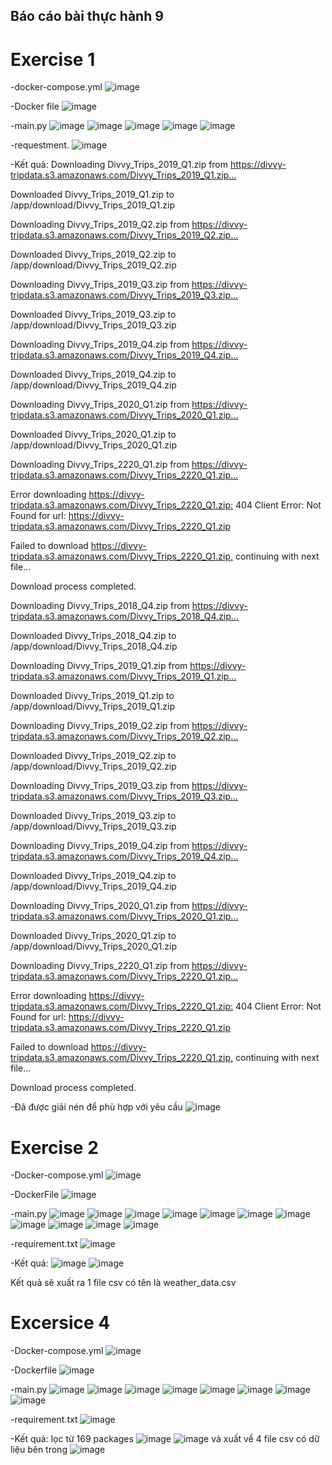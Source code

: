 ## Báo cáo bài thực hành 9

# Exercise 1
-docker-compose.yml
![image](https://github.com/user-attachments/assets/8ea7f36d-55e3-40a7-9440-d504c27f3536)

-Docker file
![image](https://github.com/user-attachments/assets/3a283de5-e687-4267-978b-5363414b72f6)

-main.py
![image](https://github.com/user-attachments/assets/a81ca56b-c6f8-414f-91b5-6580d18c13ba)
![image](https://github.com/user-attachments/assets/a17b8cb4-bfc4-4192-b7dc-587f465f925b)
![image](https://github.com/user-attachments/assets/595812d2-495d-44d3-8de0-06113f3ad39c)
![image](https://github.com/user-attachments/assets/28572951-762c-4f6d-a09c-c00c742e6948)
![image](https://github.com/user-attachments/assets/d4b6f033-b73d-4161-aa76-4a388f7b2731)

-requestment.
![image](https://github.com/user-attachments/assets/a642e55f-fed8-4c35-a5e8-4f24a3331f99)

-Kết quả:
Downloading Divvy_Trips_2019_Q1.zip from https://divvy-tripdata.s3.amazonaws.com/Divvy_Trips_2019_Q1.zip...⁠


Downloaded Divvy_Trips_2019_Q1.zip to /app/download/Divvy_Trips_2019_Q1.zip


Downloading Divvy_Trips_2019_Q2.zip from https://divvy-tripdata.s3.amazonaws.com/Divvy_Trips_2019_Q2.zip...⁠


Downloaded Divvy_Trips_2019_Q2.zip to /app/download/Divvy_Trips_2019_Q2.zip


Downloading Divvy_Trips_2019_Q3.zip from https://divvy-tripdata.s3.amazonaws.com/Divvy_Trips_2019_Q3.zip...⁠


Downloaded Divvy_Trips_2019_Q3.zip to /app/download/Divvy_Trips_2019_Q3.zip


Downloading Divvy_Trips_2019_Q4.zip from https://divvy-tripdata.s3.amazonaws.com/Divvy_Trips_2019_Q4.zip...⁠


Downloaded Divvy_Trips_2019_Q4.zip to /app/download/Divvy_Trips_2019_Q4.zip


Downloading Divvy_Trips_2020_Q1.zip from https://divvy-tripdata.s3.amazonaws.com/Divvy_Trips_2020_Q1.zip...⁠


Downloaded Divvy_Trips_2020_Q1.zip to /app/download/Divvy_Trips_2020_Q1.zip


Downloading Divvy_Trips_2220_Q1.zip from https://divvy-tripdata.s3.amazonaws.com/Divvy_Trips_2220_Q1.zip...⁠


Error downloading https://divvy-tripdata.s3.amazonaws.com/Divvy_Trips_2220_Q1.zip:⁠ 404 Client Error: Not Found for url: https://divvy-tripdata.s3.amazonaws.com/Divvy_Trips_2220_Q1.zip⁠


Failed to download https://divvy-tripdata.s3.amazonaws.com/Divvy_Trips_2220_Q1.zip,⁠ continuing with next file...


Download process completed.


Downloading Divvy_Trips_2018_Q4.zip from https://divvy-tripdata.s3.amazonaws.com/Divvy_Trips_2018_Q4.zip...⁠


Downloaded Divvy_Trips_2018_Q4.zip to /app/download/Divvy_Trips_2018_Q4.zip


Downloading Divvy_Trips_2019_Q1.zip from https://divvy-tripdata.s3.amazonaws.com/Divvy_Trips_2019_Q1.zip...⁠


Downloaded Divvy_Trips_2019_Q1.zip to /app/download/Divvy_Trips_2019_Q1.zip


Downloading Divvy_Trips_2019_Q2.zip from https://divvy-tripdata.s3.amazonaws.com/Divvy_Trips_2019_Q2.zip...⁠


Downloaded Divvy_Trips_2019_Q2.zip to /app/download/Divvy_Trips_2019_Q2.zip


Downloading Divvy_Trips_2019_Q3.zip from https://divvy-tripdata.s3.amazonaws.com/Divvy_Trips_2019_Q3.zip...⁠


Downloaded Divvy_Trips_2019_Q3.zip to /app/download/Divvy_Trips_2019_Q3.zip


Downloading Divvy_Trips_2019_Q4.zip from https://divvy-tripdata.s3.amazonaws.com/Divvy_Trips_2019_Q4.zip...⁠


Downloaded Divvy_Trips_2019_Q4.zip to /app/download/Divvy_Trips_2019_Q4.zip


Downloading Divvy_Trips_2020_Q1.zip from https://divvy-tripdata.s3.amazonaws.com/Divvy_Trips_2020_Q1.zip...⁠


Downloaded Divvy_Trips_2020_Q1.zip to /app/download/Divvy_Trips_2020_Q1.zip


Downloading Divvy_Trips_2220_Q1.zip from https://divvy-tripdata.s3.amazonaws.com/Divvy_Trips_2220_Q1.zip...⁠


Error downloading https://divvy-tripdata.s3.amazonaws.com/Divvy_Trips_2220_Q1.zip:⁠ 404 Client Error: Not Found for url: https://divvy-tripdata.s3.amazonaws.com/Divvy_Trips_2220_Q1.zip⁠


Failed to download https://divvy-tripdata.s3.amazonaws.com/Divvy_Trips_2220_Q1.zip,⁠ continuing with next file...


Download process completed.

-Đã được giải nén để phù hợp với yêu cầu
![image](https://github.com/user-attachments/assets/839e35a8-147c-486b-ac1e-bb19fea7465b)


# Exercise 2
-Docker-compose.yml
![image](https://github.com/user-attachments/assets/c38df1ca-68ef-4acb-80f6-5cea68a1dbad)

-DockerFile
![image](https://github.com/user-attachments/assets/39b30dbd-14c4-48fa-ae85-cfb51e95c90b)

-main.py
![image](https://github.com/user-attachments/assets/fe465fdc-2c8d-4603-894c-85a4f898d850)
![image](https://github.com/user-attachments/assets/30fa9d94-1f0d-4814-b231-500861055a11)
![image](https://github.com/user-attachments/assets/c75b8cf8-e30a-482a-8643-259bbdeded74)
![image](https://github.com/user-attachments/assets/6d72253d-d8a7-4640-b753-e521fe99a3bb)
![image](https://github.com/user-attachments/assets/b9858fd8-29d0-4552-a308-370c635c9dd6)
![image](https://github.com/user-attachments/assets/daf7ea33-ba40-415d-b31d-a24d54e243ac)
![image](https://github.com/user-attachments/assets/141acdcb-a3eb-4bae-8996-fd22d979b060)
![image](https://github.com/user-attachments/assets/44138eee-2368-4ff3-91a6-1ea30064c54d)
![image](https://github.com/user-attachments/assets/1682410d-8a55-4747-bd32-3ca52a2d47bb)
![image](https://github.com/user-attachments/assets/99b7dc3d-4709-4929-b3d6-015737a6a503)
![image](https://github.com/user-attachments/assets/0e7fa8ec-31a8-47c5-b87c-f6b4f5f9741e)

-requirement.txt
![image](https://github.com/user-attachments/assets/c89baec3-3484-43a1-b2a0-5841bdd73163)

-Kết quả:
![image](https://github.com/user-attachments/assets/fe6cd5a7-0554-4df1-bc71-92003347e1c0)
![image](https://github.com/user-attachments/assets/3fa60bc6-e969-4f20-9afa-1d98ce5d27c3)

Kết quả sẽ xuất ra 1 file csv có tên là weather_data.csv

# Excersice 4
-Docker-compose.yml
![image](https://github.com/user-attachments/assets/de48a458-bcf2-4680-8ff0-dd063717cea6)

-Dockerfile
![image](https://github.com/user-attachments/assets/7bbcf933-03dc-4fae-a6d4-031cc6579f97)

-main.py
![image](https://github.com/user-attachments/assets/26d9c6db-5a92-484d-825d-ae955e42314a)
![image](https://github.com/user-attachments/assets/60b646f8-46da-4ea1-b086-6c841892c8a2)
![image](https://github.com/user-attachments/assets/86510c33-af2b-472d-99bc-a160c45442a7)
![image](https://github.com/user-attachments/assets/aa0d338e-5da5-4216-b2f9-319ab58a2bbd)
![image](https://github.com/user-attachments/assets/0dcf5122-0e69-4bde-882a-682710ffb2cb)
![image](https://github.com/user-attachments/assets/bcb45bfb-04b6-4511-a43e-7208de7188a8)
![image](https://github.com/user-attachments/assets/d909e790-1b1e-4a50-be8b-e9474339cdf6)
![image](https://github.com/user-attachments/assets/5fcb2331-c918-4117-b851-7c5a19d18924)

-requirement.txt
![image](https://github.com/user-attachments/assets/306d361b-198e-42f4-83fa-eb7e5c5c7106)

-Kết quả: lọc từ 169 packages
![image](https://github.com/user-attachments/assets/95ac4de6-daba-4d96-ba9a-8ae833c942f5)
![image](https://github.com/user-attachments/assets/02f07f7f-41e9-4e1c-96d0-5e68426b8b6e)
và xuất về 4 file csv có dữ liệu bên trong
![image](https://github.com/user-attachments/assets/8b6d45f2-cb8b-450d-9e94-9ea3a72faf9b)











